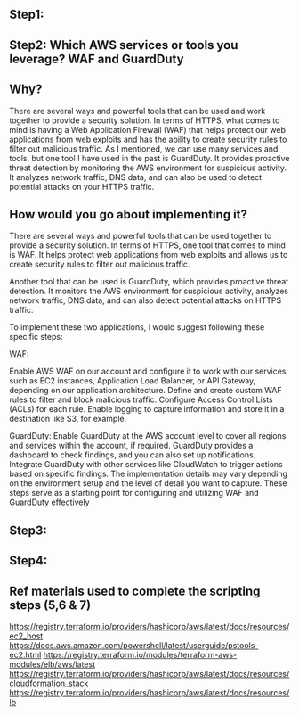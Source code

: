 ## Step1:

## Step2: Which AWS services or tools you leverage? WAF and GuardDuty

## Why?
There are several ways and powerful tools that can be used and work together to provide a security solution. In terms of HTTPS, what comes to mind is having a Web Application Firewall (WAF) that helps protect our web applications from web exploits and has the ability to create security rules to filter out malicious traffic.
As I mentioned, we can use many services and tools, but one tool I have used in the past is GuardDuty. It provides proactive threat detection by monitoring the AWS environment for suspicious activity. It analyzes network traffic, DNS data, and can also be used to detect potential attacks on your HTTPS traffic.

## How would you go about implementing it?
There are several ways and powerful tools that can be used together to provide a security solution. In terms of HTTPS, one tool that comes to mind is WAF. It helps protect web applications from web exploits and allows us to create security rules to filter out malicious traffic.

Another tool that can be used is GuardDuty, which provides proactive threat detection. It monitors the AWS environment for suspicious activity, analyzes network traffic, DNS data, and can also detect potential attacks on HTTPS traffic.

To implement these two applications, I would suggest following these specific steps:

WAF:

Enable AWS WAF on our account and configure it to work with our services such as EC2 instances, Application Load Balancer, or API Gateway, depending on our application architecture.
Define and create custom WAF rules to filter and block malicious traffic.
Configure Access Control Lists (ACLs) for each rule.
Enable logging to capture information and store it in a destination like S3, for example.


GuardDuty:
Enable GuardDuty at the AWS account level to cover all regions and services within the account, if required.
GuardDuty provides a dashboard to check findings, and you can also set up notifications.
Integrate GuardDuty with other services like CloudWatch to trigger actions based on specific findings.
The implementation details may vary depending on the environment setup and the level of detail you want to capture. These steps serve as a starting point for configuring and utilizing WAF and GuardDuty effectively

## Step3:

## Step4:











## Ref materials used to complete the scripting steps (5,6 & 7)
https://registry.terraform.io/providers/hashicorp/aws/latest/docs/resources/ec2_host
https://docs.aws.amazon.com/powershell/latest/userguide/pstools-ec2.html
https://registry.terraform.io/modules/terraform-aws-modules/elb/aws/latest
https://registry.terraform.io/providers/hashicorp/aws/latest/docs/resources/cloudformation_stack
https://registry.terraform.io/providers/hashicorp/aws/latest/docs/resources/lb